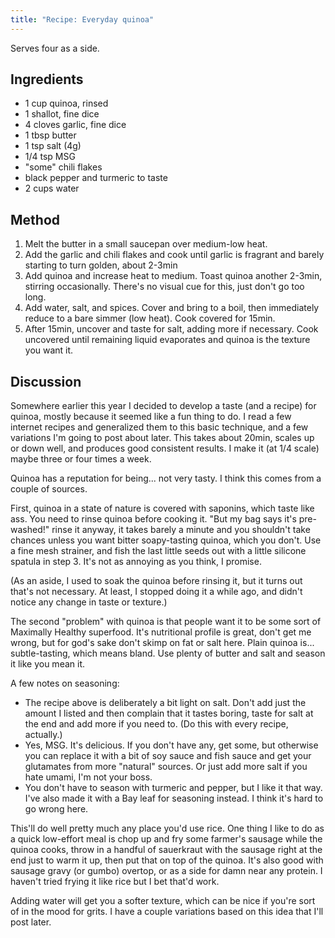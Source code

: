 ```yaml
---
title: "Recipe: Everyday quinoa"
---
```


Serves four as a side.

## Ingredients

- 1 cup quinoa, rinsed
- 1 shallot, fine dice
- 4 cloves garlic, fine dice
- 1 tbsp butter
- 1 tsp salt (4g)
- 1/4 tsp MSG
- "some" chili flakes
- black pepper and turmeric to taste
- 2 cups water

## Method

1. Melt the butter in a small saucepan over medium-low heat.
2. Add the garlic and chili flakes and cook until garlic is fragrant and
   barely starting to turn golden, about 2-3min
3. Add quinoa and increase heat to medium. Toast quinoa another 2-3min,
   stirring occasionally. There's no visual cue for this, just don't go
   too long.
4. Add water, salt, and spices. Cover and bring to a boil, then
   immediately reduce to a bare simmer (low heat). Cook covered for 15min.
5. After 15min, uncover and taste for salt, adding more if necessary.
   Cook uncovered until remaining liquid evaporates and quinoa is the
   texture you want it.

## Discussion

Somewhere earlier this year I decided to develop a taste (and a recipe) for
quinoa, mostly because it seemed like a fun thing to do. I read a few internet
recipes and generalized them to this basic technique, and a few variations I'm
going to post about later. This takes about 20min, scales up or down well, and
produces good consistent results. I make it (at 1/4 scale) maybe three or four
times a week.

Quinoa has a reputation for being... not very tasty. I think this comes from a
couple of sources.

First, quinoa in a state of nature is covered with saponins, which taste like
ass. You need to rinse quinoa before cooking it. "But my bag says it's
pre-washed!" rinse it anyway, it takes barely a minute and you shouldn't take
chances unless you want bitter soapy-tasting quinoa, which you don't. Use a
fine mesh strainer, and fish the last little seeds out with a little silicone
spatula in step 3. It's not as annoying as you think, I promise.

(As an aside, I used to soak the quinoa before rinsing it, but it turns out
that's not necessary. At least, I stopped doing it a while ago, and didn't
notice any change in taste or texture.)

The second "problem" with quinoa is that people want it to be some sort of
Maximally Healthy superfood. It's nutritional profile is great, don't get me
wrong, but for god's sake don't skimp on fat or salt here. Plain quinoa is...
subtle-tasting, which means bland. Use plenty of butter and salt and season it
like you mean it.

A few notes on seasoning:

- The recipe above is deliberately a bit light on salt. Don't add just the
  amount I listed and then complain that it tastes boring, taste for salt at
  the end and add more if you need to. (Do this with every recipe, actually.)
- Yes, MSG. It's delicious. If you don't have any, get some, but otherwise
  you can replace it with a bit of soy sauce and fish sauce and get your
  glutamates from more "natural" sources. Or just add more salt if you hate
  umami, I'm not your boss.
- You don't have to season with turmeric and pepper, but I like it that way.
  I've also made it with a Bay leaf for seasoning instead. I think it's hard
  to go wrong here.

This'll do well pretty much any place you'd use rice. One thing I like to do
as a quick low-effort meal is chop up and fry some farmer's sausage while the
quinoa cooks, throw in a handful of sauerkraut with the sausage right at the end
just to warm it up, then put that on top of the quinoa. It's also good with
sausage gravy (or gumbo) overtop, or as a side for damn near any protein. I
haven't tried frying it like rice but I bet that'd work.

Adding water will get you a softer texture, which can be nice if you're sort of
in the mood for grits. I have a couple variations based on this idea that I'll
post later.